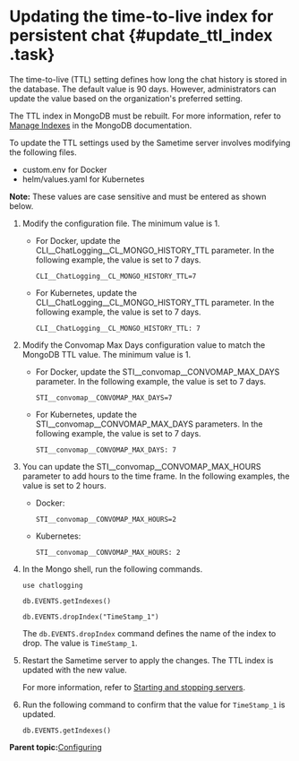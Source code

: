 # Updating the time-to-live index for persistent chat {#update_ttl_index .task}

The time-to-live \(TTL\) setting defines how long the chat history is stored in the database. The default value is 90 days. However, administrators can update the value based on the organization's preferred setting.

The TTL index in MongoDB must be rebuilt. For more information, refer to [Manage Indexes](https://www.mongodb.com/docs/v4.4/tutorial/manage-indexes/#manage-indexes) in the MongoDB documentation.

To update the TTL settings used by the Sametime server involves modifying the following files.

-   custom.env for Docker
-   helm/values.yaml for Kubernetes

**Note:** These values are case sensitive and must be entered as shown below.

1.  Modify the configuration file. The minimum value is 1.

    -   For Docker, update the CLI\_\_ChatLogging\_\_CL\_MONGO\_HISTORY\_TTL parameter. In the following example, the value is set to 7 days.

        ``` {#codeblock_k3y_zdq_5tb}
        CLI__ChatLogging__CL_MONGO_HISTORY_TTL=7
        ```

    -   For Kubernetes, update the CLI\_\_ChatLogging\_\_CL\_MONGO\_HISTORY\_TTL parameter. In the following example, the value is set to 7 days.

        ``` {#codeblock_oft_k2q_5tb}
        CLI__ChatLogging__CL_MONGO_HISTORY_TTL: 7
        ```

2.  Modify the Convomap Max Days configuration value to match the MongoDB TTL value. The minimum value is 1.

    -   For Docker, update the STI\_\_convomap\_\_CONVOMAP\_MAX\_DAYS parameter. In the following example, the value is set to 7 days.

        ``` {#codeblock_igt_cfd_g5b}
        STI__convomap__CONVOMAP_MAX_DAYS=7
        ```

    -   For Kubernetes, update the STI\_\_convomap\_\_CONVOMAP\_MAX\_DAYS parameters. In the following example, the value is set to 7 days.

        ``` {#codeblock_jgt_cfd_g5b}
        STI__convomap__CONVOMAP_MAX_DAYS: 7
        ```

3.  You can update the STI\_\_convomap\_\_CONVOMAP\_MAX\_HOURS parameter to add hours to the time frame. In the following examples, the value is set to 2 hours.

    -   Docker:

        ``` {#codeblock_lt2_f2d_g5b}
        STI__convomap__CONVOMAP_MAX_HOURS=2
        ```

    -   Kubernetes:

        ``` {#codeblock_mt2_f2d_g5b}
        STI__convomap__CONVOMAP_MAX_HOURS: 2
        ```

4.  In the Mongo shell, run the following commands.

    ```
    use chatlogging
    ```

    ```
    db.EVENTS.getIndexes()
    ```

    ```
    db.EVENTS.dropIndex("TimeStamp_1")
    ```

    The `db.EVENTS.dropIndex` command defines the name of the index to drop. The value is `TimeStamp_1`.

5.  Restart the Sametime server to apply the changes. The TTL index is updated with the new value.

    For more information, refer to [Starting and stopping servers](https://help.hcltechsw.com/sametime/12/admin/starting_and_stopping_servers.html).

6.  Run the following command to confirm that the value for `TimeStamp_1` is updated.

    ```
    db.EVENTS.getIndexes()
    ```


**Parent topic:**[Configuring](configuring.md)

